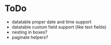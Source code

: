 # ToDo

* datatable proper date and time support
* datatable custom field support (like text fields)
* nesting in boxes?
* paginate helpers?
